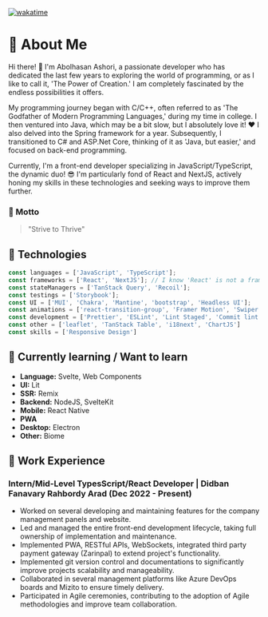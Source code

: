 [![wakatime](https://wakatime.com/badge/user/cb6012f1-5ea5-44ca-8a8b-b3a0dbabf360.svg)](https://wakatime.com/@cb6012f1-5ea5-44ca-8a8b-b3a0dbabf360)

# 🙂 About Me

Hi there! 👋 I'm Abolhasan Ashori, a passionate developer who has dedicated the last few years
to exploring the world of programming, or as I like to call it, 'The Power of Creation.'
I am completely fascinated by the endless possibilities it offers.

My programming journey began with C/C++, often referred to as 'The Godfather of Modern Programming Languages,'
during my time in college. I then ventured into Java, which may be a bit slow, but I absolutely love it! ❤️
I also delved into the Spring framework for a year. Subsequently, I transitioned to C# and ASP.Net Core,
thinking of it as 'Java, but easier,' and focused on back-end programming.

Currently, I'm a front-end developer specializing in JavaScript/TypeScript, the dynamic duo! 😎
I'm particularly fond of React and NextJS, actively honing my skills in these technologies
and seeking ways to improve them further.

### 📜 Motto
> "Strive to Thrive"

## 🔧 Technologies

```javascript
const languages = ['JavaScript', 'TypeScript'];
const frameworks = ['React', 'NextJS']; // I know 'React' is not a framework
const stateManagers = ['TanStack Query', 'Recoil'];
const testings = ['Storybook'];
const UI = ['MUI', 'Chakra', 'Mantine', 'bootstrap', 'Headless UI'];
const animations = ['react-transition-group', 'Framer Motion', 'Swiper', 'Lottie'];
const development = ['Prettier', 'ESLint', 'Lint Staged', 'Commit lint']
const other = ['leaflet', 'TanStack Table', 'i18next', 'ChartJS']
const skills = ['Responsive Design']
```

## 🌱 Currently learning / Want to learn

- **Language:** Svelte, Web Components
- **UI:** Lit
- **SSR:** Remix
- **Backend:** NodeJS, SvelteKit
- **Mobile:** React Native
- **PWA** 
- **Desktop:** Electron
- **Other:** Biome

## 💼 Work Experience

### Intern/Mid-Level TypesScript/React Developer | **Didban Fanavary Rahbordy Arad** (Dec 2022 - Present)
- Worked on several developing and maintaining features for the company management panels and website.
- Led and managed the entire front-end development lifecycle, taking full ownership of implementation and maintenance.
- Implemented PWA, RESTful APIs, WebSockets, integrated third party payment gateway (Zarinpal)
to extend project's functionality.
- Implemented git version control and documentations to significantly improve projects scalability and manageability.
- Collaborated in several management platforms like Azure DevOps boards and Mizito to ensure timely delivery.
- Participated in Agile ceremonies, contributing to the adoption of Agile methodologies and improve team collaboration.
